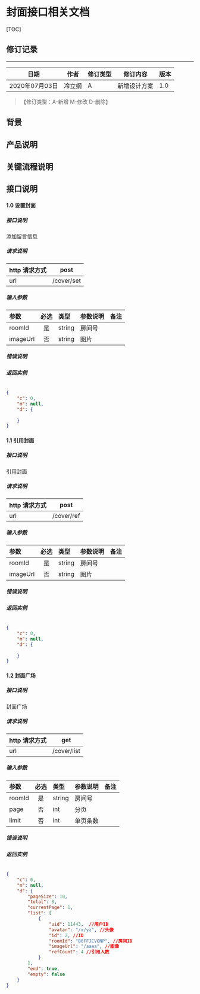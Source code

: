 # 封面接口相关文档

[TOC]
## 修订记录
----
日期 | 作者 | 修订类型 | 修订内容 | 版本|
---- | ---- | ---- | ---- | ---- |
2020年07月03日|冷立纲|A|新增设计方案|1.0|

> 【修订类型：A-新增  M-修改 D-删除】

## 背景



## 产品说明



## 关键流程说明

## 接口说明



#### 1.0 设置封面

##### 接口说明

添加留言信息

##### 请求说明

| http 请求方式          |post             |
|:------------- |:---------------:|
| url      |/cover/set |

#####  输入参数

| 参数          |必选             | 类型       | 参数说明        | 备注          |
|:-------------|:---------------:|:-------------|:-------------|:-------------|
| roomId      | 是| string  | 房间号 |   |
| imageUrl      | 否| string  | 图片|   |

#####  错误说明




#####  返回实例
```json

{
    "c": 0,
    "m": null,
    "d": {
        
    }
}

```


#### 1.1 引用封面

##### 接口说明

引用封面

##### 请求说明

| http 请求方式          |post             |
|:------------- |:---------------:|
| url      |/cover/ref |

#####  输入参数

| 参数          |必选             | 类型       | 参数说明        | 备注          |
|:-------------|:---------------:|:-------------|:-------------|:-------------|
| roomId      | 是| string  | 房间号 |   |
| imageUrl      | 否| string  | 图片|   |

#####  错误说明




#####  返回实例
```json

{
    "c": 0,
    "m": null,
    "d": {
        
    }
}

```



#### 1.2 封面广场

##### 接口说明

封面广场

##### 请求说明

| http 请求方式          |get             |
|:------------- |:---------------:|
| url      |/cover/list |

#####  输入参数

| 参数          |必选             | 类型       | 参数说明        | 备注          |
|:-------------|:---------------:|:-------------|:-------------|:-------------|
| roomId      | 是| string  | 房间号 |   |
| page      | 否| int  | 分页|   |
| limit      | 否| int  | 单页条数|   |

#####  错误说明




#####  返回实例
```json

{
    "c": 0,
    "m": null,
    "d": {
        "pageSize": 10,
        "total": 8,
        "currentPage": 1,
        "list": [
            {
                "uid": 11443,  //用户ID
                "avatar": "/x/yz", //头像
                "id": 2, //ID
                "roomId": "B0FFJCVONP", //房间ID
                "imageUrl": "/aaaa", //图像
                "refCount": 4 //引用人数
            }
        ],
        "end": true,
        "empty": false
    }
}

```





























